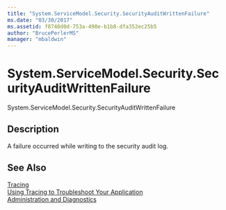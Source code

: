 ```yaml
---
title: "System.ServiceModel.Security.SecurityAuditWrittenFailure"
ms.date: "03/30/2017"
ms.assetid: f8740d0d-753a-490e-b1b8-dfa352ec25b5
author: "BrucePerlerMS"
manager: "mbaldwin"
---
```

# System.ServiceModel.Security.SecurityAuditWrittenFailure
System.ServiceModel.Security.SecurityAuditWrittenFailure  
  
## Description  
 A failure occurred while writing to the security audit log.  
  
## See Also  
 [Tracing](../../../../../docs/framework/wcf/diagnostics/tracing/index.md)  
 [Using Tracing to Troubleshoot Your Application](../../../../../docs/framework/wcf/diagnostics/tracing/using-tracing-to-troubleshoot-your-application.md)  
 [Administration and Diagnostics](../../../../../docs/framework/wcf/diagnostics/index.md)
